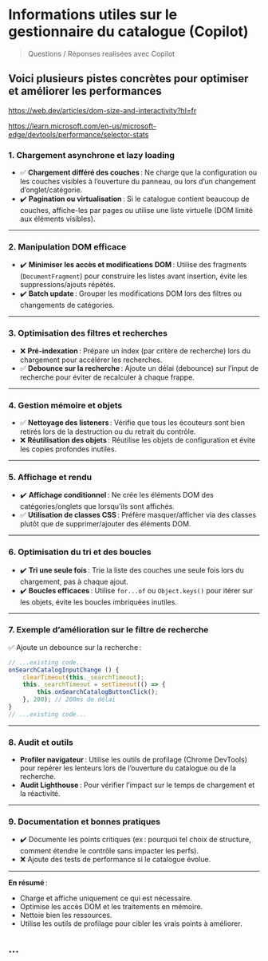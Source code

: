 # Informations utiles sur le gestionnaire du catalogue (Copilot)

> Questions / Réponses realisées avec Copilot

## Voici plusieurs pistes concrètes pour optimiser et améliorer les performances

<https://web.dev/articles/dom-size-and-interactivity?hl=fr>

<https://learn.microsoft.com/en-us/microsoft-edge/devtools/performance/selector-stats>

### 1. **Chargement asynchrone et lazy loading**

- ✅ **Chargement différé des couches** : Ne charge que la configuration ou les couches visibles à l’ouverture du panneau, ou lors d’un changement d’onglet/catégorie.
- ✔️ **Pagination ou virtualisation** : Si le catalogue contient beaucoup de couches, affiche-les par pages ou utilise une liste virtuelle (DOM limité aux éléments visibles).

---

### 2. **Manipulation DOM efficace**

- ✔️ **Minimiser les accès et modifications DOM** : Utilise des fragments (`DocumentFragment`) pour construire les listes avant insertion, évite les suppressions/ajouts répétés.
- ✔️ **Batch update** : Grouper les modifications DOM lors des filtres ou changements de catégories.

---

### 3. **Optimisation des filtres et recherches**

- ❌ **Pré-indexation** : Prépare un index (par critère de recherche) lors du chargement pour accélérer les recherches.
- ✅ **Debounce sur la recherche** : Ajoute un délai (debounce) sur l’input de recherche pour éviter de recalculer à chaque frappe.

---

### 4. **Gestion mémoire et objets**

- ✅ **Nettoyage des listeners** : Vérifie que tous les écouteurs sont bien retirés lors de la destruction ou du retrait du contrôle.
- ❌ **Réutilisation des objets** : Réutilise les objets de configuration et évite les copies profondes inutiles.

---

### 5. **Affichage et rendu**

- ✔️ **Affichage conditionnel** : Ne crée les éléments DOM des catégories/onglets que lorsqu’ils sont affichés.
- ✅ **Utilisation de classes CSS** : Préfère masquer/afficher via des classes plutôt que de supprimer/ajouter des éléments DOM.

---

### 6. **Optimisation du tri et des boucles**

- ✔️ **Tri une seule fois** : Trie la liste des couches une seule fois lors du chargement, pas à chaque ajout.
- ✔️ **Boucles efficaces** : Utilise `for...of` ou `Object.keys()` pour itérer sur les objets, évite les boucles imbriquées inutiles.

---

### 7. **Exemple d’amélioration sur le filtre de recherche**

✅ Ajoute un debounce sur la recherche :

````javascript
// ...existing code...
onSearchCatalogInputChange () {
    clearTimeout(this._searchTimeout);
    this._searchTimeout = setTimeout(() => {
        this.onSearchCatalogButtonClick();
    }, 200); // 200ms de délai
}
// ...existing code...
````

---

### 8. **Audit et outils**

- **Profiler navigateur** : Utilise les outils de profilage (Chrome DevTools) pour repérer les lenteurs lors de l’ouverture du catalogue ou de la recherche.
- **Audit Lighthouse** : Pour vérifier l’impact sur le temps de chargement et la réactivité.

---

### 9. **Documentation et bonnes pratiques**

- ✔️ Documente les points critiques (ex : pourquoi tel choix de structure, comment étendre le contrôle sans impacter les perfs).
- ❌ Ajoute des tests de performance si le catalogue évolue.

---

**En résumé** :  

- Charge et affiche uniquement ce qui est nécessaire.
- Optimise les accès DOM et les traitements en mémoire.
- Nettoie bien les ressources.
- Utilise les outils de profilage pour cibler les vrais points à améliorer.

## ...
